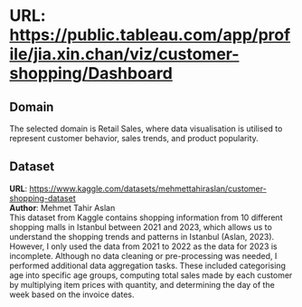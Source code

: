 # **URL**: https://public.tableau.com/app/profile/jia.xin.chan/viz/customer-shopping/Dashboard

## **Domain**<br/>
The selected domain is Retail Sales, where data visualisation is utilised to represent customer behavior, sales trends, and product popularity.

## **Dataset**<br/>
**URL**: https://www.kaggle.com/datasets/mehmettahiraslan/customer-shopping-dataset<br/>
**Author**: Mehmet Tahir Aslan<br/>
This dataset from Kaggle contains shopping information from 10 different shopping malls in Istanbul between 2021 and 2023, which allows us to understand the shopping trends and patterns in Istanbul (Aslan, 2023). However, I only used the data from 2021 to 2022 as the data for 2023 is incomplete.
Although no data cleaning or pre-processing was needed, I performed additional data aggregation tasks.
These included categorising age into specific age groups, computing total sales made by each customer by
multiplying item prices with quantity, and determining the day of the week based on the invoice dates.
